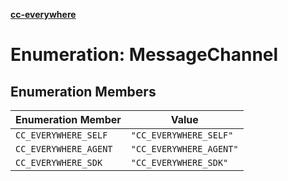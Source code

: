 [**cc-everywhere**](../../../../../index.md)

<HorizontalLine />

# Enumeration: MessageChannel

## Enumeration Members

| Enumeration Member | Value |
| ------ | ------ |
| `CC_EVERYWHERE_SELF` | `"CC_EVERYWHERE_SELF"` |
| `CC_EVERYWHERE_AGENT` | `"CC_EVERYWHERE_AGENT"` |
| `CC_EVERYWHERE_SDK` | `"CC_EVERYWHERE_SDK"` |
